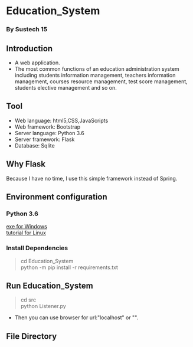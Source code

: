 # Education_System
### By Sustech 15
## Introduction
* A web application.
* The most common functions of an education administration system including students
information management, teachers information management, courses resource management, test score management,
students elective management and so on.
## Tool
* Web language: html5,CSS,JavaScripts
* Web framework: Bootstrap
* Server language: Python 3.6
* Server framework: Flask
* Database: Sqlite
## Why Flask
Because I have no time, I use this simple framework instead of Spring.
## Environment configuration
### Python 3.6
[exe for Windows](https://www.python.org/ftp/python/3.6.5/python-3.6.5-amd64.exe) <br/>
[tutorial for Linux](https://www.cnblogs.com/kimyeee/p/7250560.html)
### Install Dependencies
> cd Education_System <br/>
> python -m pip install -r requirements.txt
## Run Education_System
> cd src <br/>
> python Listener.py <br/>
* Then you can use browser for url:"localhost" or "<Your IP>".<br/>
## File Directory
